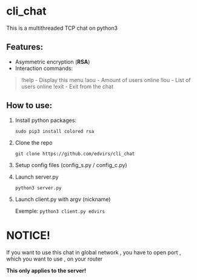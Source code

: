 # cli_chat
This is a multithreaded TCP chat on python3

## Features:

* Asymmetric encryption (**RSA**)
* Interaction commands:
    
 
 >!help - Display this menu
 !aou - Amount of users online
 !lou - List of users online
 !exit - Exit from the chat
 


## How to use:
1. Install python packages:

   `sudo pip3 install colored rsa`

2. Clone the repo

    `git clone https://github.com/edvirs/cli_chat`

3. Setup config files (config\_s.py / config_c.py)

4. Launch server.py 
    
    `python3 server.py`

5. Launch client.py with argv (nickname)
    
    Exemple:
`python3 client.py edvirs`



# NOTICE!
If you want to use this chat in global network , you have to open port , which you want to use , on your router

**This only applies to the server!**
